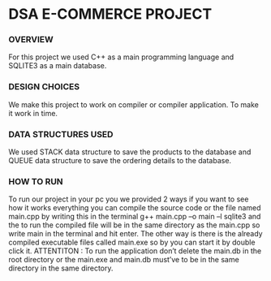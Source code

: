 # DSA E-COMMERCE PROJECT

### OVERVIEW
For this project we used C++ as a main programming language and 
SQLITE3 as a main database.
### DESIGN CHOICES
We make this project to work on compiler or compiler application. To
make it work in time.
### DATA STRUCTURES USED
We used STACK data structure to save the products to the database
and QUEUE data structure to save the ordering details to the database.
### HOW TO RUN 
To run our project in your pc you we provided 2 ways if you want to see 
how it works everything you can compile the source code or the file 
named main.cpp by writing this in the terminal g++ main.cpp –o main –l 
sqlite3 and the to run the compiled file will be in the same directory as 
the main.cpp so write main in the terminal and hit enter.
The other way is there is the already compiled executable files called 
main.exe so by you can start it by double click it.
ATTENTITON : To run the application don’t delete the main.db in the 
root directory or the main.exe and main.db must’ve to be in the same
directory in the same directory.